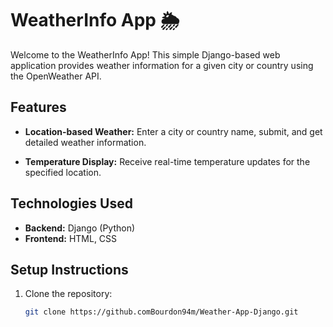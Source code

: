 # WeatherInfo App 🌦️

Welcome to the WeatherInfo App! This simple Django-based web application provides weather information for a given city or country using the OpenWeather API.

## Features

- **Location-based Weather:** Enter a city or country name, submit, and get detailed weather information.

- **Temperature Display:** Receive real-time temperature updates for the specified location.

## Technologies Used

- **Backend:** Django (Python)
- **Frontend:** HTML, CSS

## Setup Instructions

1. Clone the repository:

   ```bash
   git clone https://github.comBourdon94m/Weather-App-Django.git
